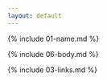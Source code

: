 ```yaml
---
layout: default
---
```


{% include 01-name.md %}

{% include 06-body.md %}
</br>

{% include 03-links.md %}